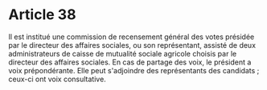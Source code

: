 # Article 38

Il est institué une commission de recensement général des votes présidée par le directeur des affaires sociales, ou son représentant, assisté de deux administrateurs de caisse de mutualité sociale agricole choisis par le directeur des affaires sociales. En cas de partage des voix, le président a voix prépondérante. Elle peut s'adjoindre des représentants des candidats ; ceux-ci ont voix consultative.
